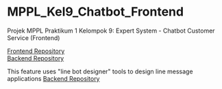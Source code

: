 # MPPL_Kel9_Chatbot_Frontend
Projek MPPL Praktikum 1 Kelompok 9: Expert System - Chatbot Customer Service (Frontend)

<a href="https://github.com/feby9/MPPL_Kel9_Chatbot_Frontend">Frontend Repository</a>  
<a href="https://github.com/tobialbertino/MPPL_Kel9_Chatbot_Backend">Backend Repository</a>

This feature uses "line bot designer" tools to design line message applications
<a href="https://developers.line.biz/en/services/bot-designer/">Backend Repository</a>
